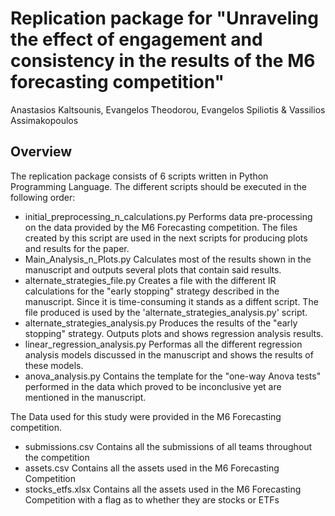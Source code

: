 # Replication package for "Unraveling the effect of engagement and consistency in the results of the M6 forecasting competition"

Anastasios Kaltsounis, Evangelos Theodorou,  Evangelos Spiliotis & Vassilios Assimakopoulos

## Overview 

The replication package consists of 6 scripts written in Python Programming Language. The different scripts should be executed in the following order:

- initial_preprocessing_n_calculations.py
    Performs data pre-processing on the data provided by the M6 Forecasting competition. The files created by this script are used in the next scripts for producing plots and results for the paper.
- Main_Analysis_n_Plots.py
    Calculates most of the results shown in the manuscript and outputs several plots that contain said results.
- alternate_strategies_file.py
    Creates a file with the different IR calculations for the "early stopping" strategy described in the manuscript. Since it is time-consuming it stands as a diffent script. The file produced is used by the 'alternate_strategies_analysis.py' script.
- alternate_strategies_analysis.py
    Produces the results of the "early stopping" strategy. Outputs plots and shows regression analysis results.
- linear_regression_analysis.py
    Performas all the different regression analysis models discussed in the manuscript and shows the results of these models.
- anova_analysis.py
    Contains the template for the "one-way Anova tests" performed in the data which proved to be inconclusive yet are mentioned in the manuscript.


The Data used for this study were provided in the M6 Forecasting competition.

- submissions.csv
    Contains all the submissions of all teams throughout the competition
- assets.csv
    Contains all the assets used in the M6 Forecasting Competition
- stocks_etfs.xlsx
    Contains all the assets used in the M6 Forecasting Competition with a flag as to whether they are stocks or ETFs




